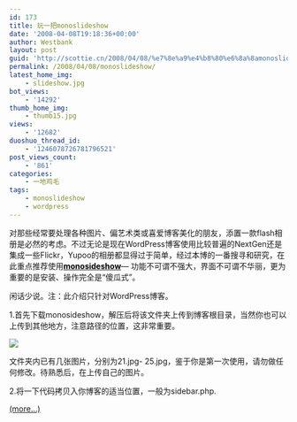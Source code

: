 ```yaml
---
id: 173
title: 玩一把monoslideshow
date: '2008-04-08T19:18:36+00:00'
author: Westbank
layout: post
guid: 'http://scottie.cn/2008/04/08/%e7%8e%a9%e4%b8%80%e6%8a%8amonoslideshow/'
permalink: /2008/04/08/monoslideshow/
latest_home_img:
    - slideshow.jpg
bot_views:
    - '14292'
thumb_home_img:
    - thumb15.jpg
views:
    - '12682'
duoshuo_thread_id:
    - '1246078726781796521'
post_views_count:
    - '861'
categories:
    - 一地鸡毛
tags:
    - monoslideshow
    - wordpress
---
```


对那些经常要处理各种图片、偏艺术类或喜爱博客美化的朋友，添置一款flash相册是必然的考虑。不过无论是现在WordPress博客使用比较普遍的NextGen还是集成一些Flickr，Yupoo的相册都显得过于简单，经过本博的一番搜寻和研究，在此重点推荐使用[<font color="#000000">**monosideshow**</font>](http://www.monoslideshow.com/)— 功能不可谓不强大，界面不可谓不华丽，更为重要的是安装、操作完全是“傻瓜式”。

闲话少说。注：此介绍只针对WordPress博客。

1.首先下载monosideshow，解压后将该文件夹上传到博客根目录，当然你也可以上传到其他地方，注意路径的位置，这非常重要。

[![](http://scottie.cn/wp-content/uploads/logos/download.png)](http://scottie.cn/wp-content/uploads/file/monoslideshow.rar)

文件夹内已有几张图片，分别为21.jpg- 25.jpg，鉴于你是第一次使用，请勿做任何修改。待熟悉后，在上传自己的图片。

2.将一下代码拷贝入你博客的适当位置，一般为sidebar.php.

 [<span aria-label="Continue reading 玩一把monoslideshow">(more…)</span>](http://farbank.net/2008/04/08/monoslideshow/#more-173)